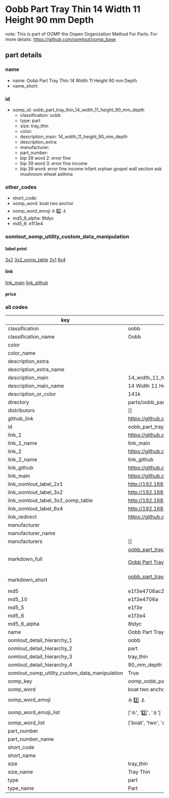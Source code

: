 # Oobb Part Tray Thin 14 Width 11 Height 90 mm Depth  

note: This is part of OOMP the Oopen Organization Method For Parts. For more details: https://github.com/oomlout/oomp_base

##  part details
  







### name
* name: Oobb Part Tray Thin 14 Width 11 Height 90 mm Depth
* name_short: 
### id
* oomp_id: oobb_part_tray_thin_14_width_11_height_90_mm_depth
  * classification: oobb
  * type: part
  * size: tray_thin
  * color: 
  * description_main: 14_width_11_height_90_mm_depth
  * description_extra: 
  * manufacturer: 
  * part_number: 
  * bip 39 word 2: error fine
  * bip 39 word 3: error fine income
  * bip 39 word: error fine income infant orphan gospel wall section ask mushroom wheat asthma

### other_codes
* short_code: 
* oomp_word: boat two anchor
* oomp_word_emoji :boat: :two: :anchor:
* md5_6_alpha: 8tdyc
* md5_6: e1f3e4






### oomlout_oomp_utility_custom_data_manipulation
#### label print
[3x2](http://192.168.1.245:1112/?label=oomp%208tdyc)
[3x2_oomp_table](http://192.168.1.108:1112/?label=oomp%208tdyc)
[2x1](http://192.168.1.242:1112/?label=oomp%208tdyc)
[6x4](http://192.168.1.55:1112/?label=oomp%208tdyc)    

#### link

[link_main](https://github.com/oomlout/oomlout_oomp_version_1_messy/tree/main/parts/oobb_part_tray_thin_14_width_11_height_90_mm_depth) [link_github](https://github.com/oomlout/oomlout_oomp_version_1_messy/tree/main/parts/oobb_part_tray_thin_14_width_11_height_90_mm_depth)                             

#### price







### all codes 
| key | value |  
| --- | --- |  
| classification | oobb |  
| classification_name | Oobb |  
| color |  |  
| color_name |  |  
| description_extra |  |  
| description_extra_name |  |  
| description_main | 14_width_11_height_90_mm_depth |  
| description_main_name | 14 Width 11 Height 90 mm Depth |  
| description_or_color | 141k |  
| directory | parts/oobb_part_tray_thin_14_width_11_height_90_mm_depth |  
| distributors | [] |  
| github_link | https://github.com/oomlout/oomlout_oomp_part_src/tree/main/parts/oobb_part_tray_thin_14_width_11_height_90_mm_depth |  
| id | oobb_part_tray_thin_14_width_11_height_90_mm_depth |  
| link_1 | https://github.com/oomlout/oomlout_oomp_version_1_messy/tree/main/parts/oobb_part_tray_thin_14_width_11_height_90_mm_depth |  
| link_1_name | link_main |  
| link_2 | https://github.com/oomlout/oomlout_oomp_version_1_messy/tree/main/parts/oobb_part_tray_thin_14_width_11_height_90_mm_depth |  
| link_2_name | link_github |  
| link_github | https://github.com/oomlout/oomlout_oomp_version_1_messy/tree/main/parts/oobb_part_tray_thin_14_width_11_height_90_mm_depth |  
| link_main | https://github.com/oomlout/oomlout_oomp_version_1_messy/tree/main/parts/oobb_part_tray_thin_14_width_11_height_90_mm_depth |  
| link_oomlout_label_2x1 | http://192.168.1.242:1112/?label=oomp%208tdyc |  
| link_oomlout_label_3x2 | http://192.168.1.245:1112/?label=oomp%208tdyc |  
| link_oomlout_label_3x2_oomp_table | http://192.168.1.108:1112/?label=oomp%208tdyc |  
| link_oomlout_label_6x4 | http://192.168.1.55:1112/?label=oomp%208tdyc |  
| link_redirect | https://github.com/oomlout/oomlout_oomp_version_1_messy/tree/main/parts/oobb_part_tray_thin_14_width_11_height_90_mm_depth |  
| manufacturer |  |  
| manufacturer_name |  |  
| manufacturers | [] |  
| markdown_full | [oobb_part_tray_thin_14_width_11_height_90_mm_depth](none)<br>[](none)<br>[Oobb Part Tray Thin 14 Width 11 Height 90 Mm Depth](none)<br><br> |  
| markdown_short | [oobb_part_tray_thin_14_width_11_height_90_mm_depth](none)<br><br> |  
| md5 | e1f3e4706ac2bed5934e6734e515b266 |  
| md5_10 | e1f3e4706a |  
| md5_5 | e1f3e |  
| md5_6 | e1f3e4 |  
| md5_6_alpha | 8tdyc |  
| name | Oobb Part Tray Thin 14 Width 11 Height 90 mm Depth |  
| oomlout_detail_hierarchy_1 | oobb |  
| oomlout_detail_hierarchy_2 | part |  
| oomlout_detail_hierarchy_3 | tray_thin |  
| oomlout_detail_hierarchy_4 | 90_mm_depth |  
| oomlout_oomp_utility_custom_data_manipulation | True |  
| oomp_key | oomp_oobb_part_tray_thin_14_width_11_height_90_mm_depth |  
| oomp_word | boat two anchor |  
| oomp_word_emoji | :boat: :two: :anchor: |  
| oomp_word_emoji_list | [':boat:', ':two:', ':anchor:'] |  
| oomp_word_list | ['boat', 'two', 'anchor'] |  
| part_number |  |  
| part_number_name |  |  
| short_code |  |  
| short_name |  |  
| size | tray_thin |  
| size_name | Tray Thin |  
| type | part |  
| type_name | Part |  
